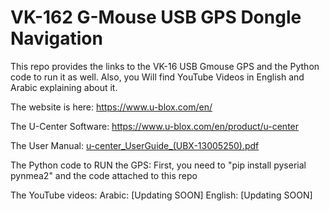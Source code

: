 # VK-162 G-Mouse USB GPS Dongle Navigation
This repo provides the links to the VK-16 USB Gmouse GPS and the Python code to run it as well. Also, you Will find YouTube Videos in English and Arabic explaining about it. 

The website is here: https://www.u-blox.com/en/

The U-Center Software: https://www.u-blox.com/en/product/u-center

The User Manual: 
[u-center_UserGuide_(UBX-13005250).pdf](https://github.com/AbdullahJirjees/VK-16_GPS/files/12686214/u-center_UserGuide_.UBX-13005250.pdf)

The Python code to RUN the GPS: 
First, you need to "pip install pyserial pynmea2"
and the code attached to this repo

The YouTube videos:
Arabic: [Updating SOON]
English: [Updating SOON]



